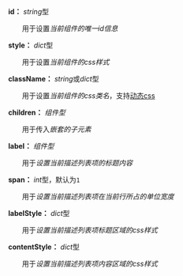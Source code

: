 **id：** *string*型

　　用于设置*当前组件的唯一id信息*

**style：** *dict*型

　　用于设置*当前组件的css样式*

**className：** *string*或*dict*型

　　用于设置*当前组件的css类名*，支持[动态css](/advanced-classname)

**children：** *组件型*

　　用于传入*嵌套的子元素*

**label：** *组件型*

　　用于*设置当前描述列表项的标题内容*

**span：** *int*型，默认为`1`

　　用于*设置当前描述列表项在当前行所占的单位宽度*

**labelStyle：** *dict*型

　　用于*设置当前描述列表项标题区域的css样式*

**contentStyle：** *dict*型

　　用于*设置当前描述列表项内容区域的css样式*